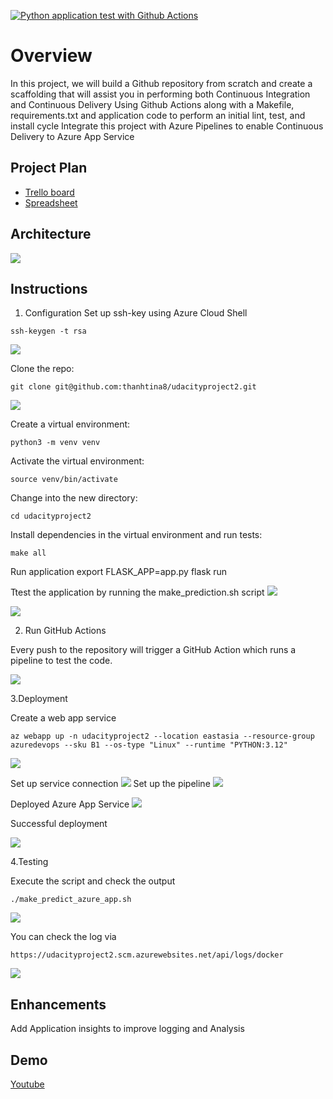 [![Python application test with Github Actions](https://github.com/thanhtina8/udacityproject2/actions/workflows/python-app.yml/badge.svg?branch=main)](https://github.com/thanhtina8/udacityproject2/actions/workflows/python-app.yml)

# Overview

In this project, we will build a Github repository from scratch and create a scaffolding that will assist you in performing both Continuous Integration and Continuous Delivery
   Using Github Actions along with a Makefile, requirements.txt and application code to perform an initial lint, test, and install cycle
   Integrate this project with Azure Pipelines to enable Continuous Delivery to Azure App Service
## Project Plan

* [Trello board](https://trello.com/b/N126gwen/udacity)
* [Spreadsheet](https://github.com/thanhtina8/udacityproject2/blob/main/Udacityproject2.xlsx)

## Architecture

![](https://github.com/thanhtina8/udacityproject2/blob/main/Screenshots/overview.png)

## Instructions
1. Configuration
Set up ssh-key using Azure Cloud Shell
```
ssh-keygen -t rsa 
```
![](https://github.com/thanhtina8/udacityproject2/blob/main/Screenshots/keygen.png)

Clone the repo:
```
git clone git@github.com:thanhtina8/udacityproject2.git
```
![](https://github.com/thanhtina8/udacityproject2/blob/ccc9b46156296484e73d6632e35e1f464e7d52bf/Screenshots/CreateAppService.png)

Create a virtual environment:
```
python3 -m venv venv
```
Activate the virtual environment:
```
source venv/bin/activate
```
Change into the new directory:
```
cd udacityproject2
```
Install dependencies in the virtual environment and run tests:
```
make all
```
Run application
export FLASK_APP=app.py
  flask run


Ttest the application by running the make_prediction.sh script
![](https://github.com/thanhtina8/udacityproject2/blob/ccc9b46156296484e73d6632e35e1f464e7d52bf/Screenshots/runtestapplication.png)

![](https://github.com/thanhtina8/udacityproject2/blob/ccc9b46156296484e73d6632e35e1f464e7d52bf/Screenshots/testlocalhost.png)

2. Run GitHub Actions

Every push to the repository will trigger a GitHub Action which runs a pipeline to test the code.

![](https://github.com/thanhtina8/udacityproject2/blob/main/Screenshots/githubaction.png)

3.Deployment

Create a web app service

```
az webapp up -n udacityproject2 --location eastasia --resource-group azuredevops --sku B1 --os-type "Linux" --runtime "PYTHON:3.12"

```
![]([https://github.com/thanhtina8/udacityproject2/blob/main/Screenshots/appurl.png](https://github.com/thanhtina8/udacityproject2/blob/main/Screenshots/CreateAppService.png))

Set up service connection
![](https://github.com/thanhtina8/udacityproject2/blob/main/Screenshots/service%20connection.png)
Set up the pipeline
![](https://github.com/thanhtina8/udacityproject2/blob/main/Screenshots/pipeline.png)

Deployed Azure App Service
![](https://github.com/thanhtina8/udacityproject2/blob/main/Screenshots/deploymentsuccess.png)

Successful deployment

![](https://github.com/thanhtina8/udacityproject2/blob/main/Screenshots/appurl.png)

4.Testing



Execute the script and check the output
```
./make_predict_azure_app.sh     
````
![](https://github.com/thanhtina8/udacityproject2/blob/main/Screenshots/testingML.png)


You can check the log via 

```
https://udacityproject2.scm.azurewebsites.net/api/logs/docker
```
![](https://github.com/thanhtina8/udacityproject2/blob/main/Screenshots/testinglog.png)





## Enhancements

Add Application insights to improve logging and Analysis

## Demo 
[Youtube](https://youtu.be/mdes1U96i-U)




